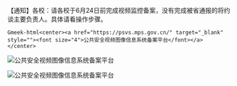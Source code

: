 【通知】各校：请各校于6月24日前完成视频监控备案，没有完成被省通报的将约谈主要负责人。具体请看操作步骤。

`Gmeek-html<center><a href="https://psvs.mps.gov.cn/" target="_blank" style=""><font size="4">公共安全视频图像信息系统备案平台</font></a></center>`

![公共安全视频图像信息系统备案平台](/assets/file/2025/06/2025062504.webp)

![公共安全视频图像信息系统备案平台](/assets/file/2025/06/公共安全视频图像信息系统备案平台.webp)